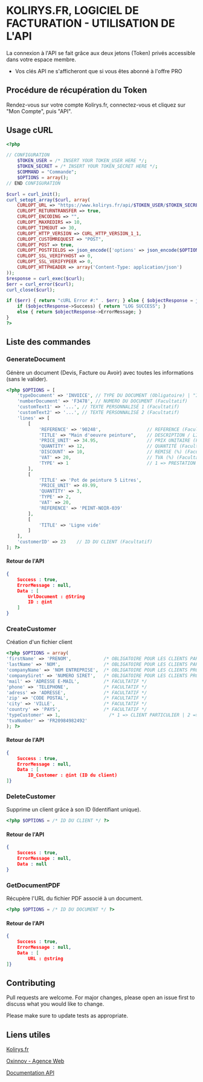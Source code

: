 # KOLIRYS.FR, LOGICIEL DE FACTURATION - UTILISATION DE L'API

La connexion à l'API se fait grâce aux deux jetons (Token) privés accessible dans votre espace membre.
* Vos clés API ne s'afficheront que si vous êtes abonné à l'offre PRO

## Procédure de récupération du Token

Rendez-vous sur votre compte Kolirys.fr, connectez-vous et cliquez sur "Mon Compte", puis "API".

## Usage cURL

```php
<?php

// CONFIGURATION
    $TOKEN_USER = /* INSERT YOUR TOKEN_USER HERE */;
    $TOKEN_SECRET = /* INSERT YOUR TOKEN_SECRET HERE */;
    $COMMAND = "Commande";
    $OPTIONS = array();
// END CONFIGURATION

$curl = curl_init();
curl_setopt_array($curl, array(
    CURLOPT_URL => "https://www.kolirys.fr/api/$TOKEN_USER/$TOKEN_SECRET/$COMMAND",
    CURLOPT_RETURNTRANSFER => true,
    CURLOPT_ENCODING => "",
    CURLOPT_MAXREDIRS => 10,
    CURLOPT_TIMEOUT => 30,
    CURLOPT_HTTP_VERSION => CURL_HTTP_VERSION_1_1,
    CURLOPT_CUSTOMREQUEST => "POST",
    CURLOPT_POST => true,
    CURLOPT_POSTFIELDS => json_encode(['options' => json_encode($OPTIONS)]),
    CURLOPT_SSL_VERIFYHOST => 0,
    CURLOPT_SSL_VERIFYPEER => 0,
    CURLOPT_HTTPHEADER => array('Content-Type: application/json')
));
$response = curl_exec($curl);
$err = curl_error($curl);
curl_close($curl);

if ($err) { return "cURL Error #:" . $err; } else { $objectResponse = json_decode($response);
    if ($objectResponse->Success) { return "LOG SUCCESS"; }
    else { return $objectResponse->ErrorMessage; }
}
?>
```

## Liste des commandes

### GenerateDocument

Génère un document (Devis, Facture ou Avoir) avec toutes les informations (sans le valider).

```php
<?php $OPTIONS = [
    'typeDocument' => 'INVOICE', // TYPE DU DOCUMENT (Obligatoire) | "INVOICE" : FACTURE , "QUOTATION" : DEVIS", "CREDIT" : AVOIR
    'numberDocument' => 'F3478', // NUMERO DU DOCUMENT (Facultatif)
    'customText1' => '...', // TEXTE PERSONNALISÉ 1 (Facultatif)
    'customText2' => '...', // TEXTE PERSONNALISÉ 2 (Facultatif)
    'lines' => [
        [
            'REFERENCE' => '90248',                 // REFERENCE (Facultatif)
            'TITLE' => "Main d'oeuvre peinture",    // DESCRIPTION / LIBELLE (Facultatif)
            'PRICE_UNIT' => 34.95,                  // PRIX UNITAIRE (Facultatif)
            'QUANTITY' => 12,                       // QUANTITÉ (Facultatif)
            'DISCOUNT' => 10,                       // REMISE (%) (Facultatif)
            'VAT' => 20,                            // TVA (%) (Facultatif)
            'TYPE' => 1                             // 1 => PRESTATION DE SERVICE | 2 => VENTE DE MARCHANDISE (Facultatif)
        ],
        [
            'TITLE' => 'Pot de peinture 5 Litres',
            'PRICE_UNIT' => 49.99,
            'QUANTITY' => 3,
            'TYPE' => 2,
            'VAT' => 20,
            'REFERENCE' => 'PEINT-NOIR-039'
        ],
        [
            'TITLE' => 'Ligne vide'
        ]
    ],
    'customerID' => 23    // ID DU CLIENT (Facultatif)
]; ?>	
```

#### Retour de l'API

```json
{
    Success : true,
    ErrorMessage : null,
    Data : [
        UrlDocument : @String
        ID : @int
    ]
}
```

### CreateCustomer

Création d'un fichier client

```php
<?php $OPTIONS = array(
'firstName' => 'PRENOM',            /* OBLIGATOIRE POUR LES CLIENTS PARTICULIERS */
'lastName' => 'NOM',                /* OBLIGATOIRE POUR LES CLIENTS PARTICULIERS */
'companyName' => 'NOM ENTREPRISE',  /* OBLIGATOIRE POUR LES CLIENTS PROFESSIONNELS */
'companySiret' => 'NUMERO SIRET',   /* OBLIGATOIRE POUR LES CLIENTS PROFESSIONNELS */
'mail' => 'ADRESSE E-MAIL',         /* FACULTATIF */
'phone' => 'TELEPHONE',             /* FACULTATIF */
'adress' => 'ADRESSE',              /* FACULTATIF */
'zip' => 'CODE POSTAL',             /* FACULTATIF */
'city' => 'VILLE',                  /* FACULTATIF */
'country' => 'PAYS',                /* FACULTATIF */
'typeCustomer' => 1,                  /* 1 => CLIENT PARTICULIER | 2 => CLIENT PROFESSIONNEL */
'tvaNumber' => 'FR20984982492'
); ?>	
```

#### Retour de l'API

```json
{
    Success : true,
    ErrorMessage : null,
    Data : [
        ID_Customer : @int (ID du client)
]}
```

### DeleteCustomer

Supprime un client grâce à son ID (Identifiant unique).	

```php
<?php $OPTIONS = /* ID DU CLIENT */ ?>	
```

#### Retour de l'API

```json
{
    Success : true,
    ErrorMessage : null,
    Data : null
}
```

### GetDocumentPDF

Récupère l'URL du fichier PDF associé à un document.

```php
<?php $OPTIONS = /* ID DU DOCUMENT */ ?>	
```

#### Retour de l'API

```json
{
    Success : true,
    ErrorMessage : null,
    Data : [
        URL : @string
]}
```

## Contributing
Pull requests are welcome. For major changes, please open an issue first to discuss what you would like to change.

Please make sure to update tests as appropriate.

## Liens utiles
[Kolirys.fr](https://www.kolirys.fr)

[Oxinnov - Agence Web](https://www.oxinnov.fr)

[Documentation API](https://www.kolirys.fr/documentation/api)